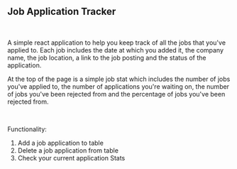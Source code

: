 ## Job Application Tracker

</br>

A simple react application to help you keep track of all the jobs that you've applied to. Each job includes the date at which you added it, the company name, the job location, a link to the job posting and the status of the application.

At the top of the page is a simple job stat which includes the number of jobs you've applied to, the number of applications you're waiting on, the number of jobs you've been rejected from and the percentage of jobs you've been rejected from.

</br>

Functionality:
1) Add a job application to table
2) Delete a job application from table
3) Check your current application Stats